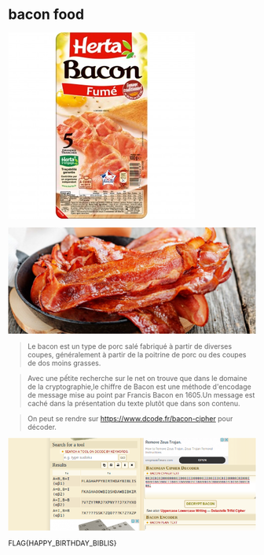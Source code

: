 # bacon food

![](HINT/3154230026181_PHOTOSITE_20191219_130925_0.jpg?raw=true)

![](HINT/bacon-1100x471.jpg?raw=true)


> Le bacon est un type de porc salé fabriqué à partir de diverses coupes, généralement à partir de la poitrine de porc ou des coupes de dos moins grasses.


> Avec une pếtite recherche sur le net on trouve que dans le domaine de la cryptographie,le chiffre de Bacon est une méthode d'encodage de message mise au point par Francis Bacon en 1605.Un message est caché dans la présentation du texte plutôt que dans son contenu.


> On peut se rendre sur https://www.dcode.fr/bacon-cipher pour décoder.



![](HINT/w.png?raw=true)



FLAG{HAPPY_BIRTHDAY_BIBLIS}
